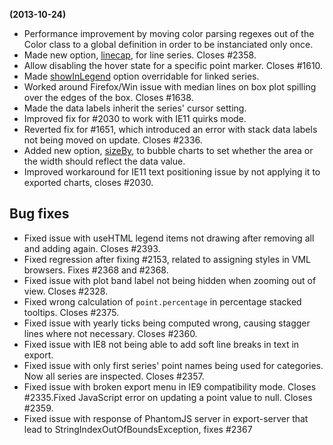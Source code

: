 **(2013-10-24)**
        
- Performance improvement by moving color parsing regexes out of the Color class to a global definition in order to be instanciated only once.
- Made new option, [linecap](http://api.highcharts.com/#plotOptions.line.linecap), for line series. Closes #2358.
- Allow disabling the hover state for a specific point marker. Closes #1610.
- Made [showInLegend](http://api.highcharts.com/#plotOptions.series.showInLegend) option overridable for linked series.
- Worked around Firefox/Win issue with median lines on box plot spilling over the edges of the box. Closes #1638.
- Made the data labels inherit the series' cursor setting.
- Improved fix for #2030 to work with IE11 quirks mode.
- Reverted fix for #1651, which introduced an error with stack data labels not being moved on update. Closes #2336.
- Added new option, [sizeBy](http://api.highcharts.com/#plotOptions.bubble.sizeBy), to bubble charts to set whether the area or the width should reflect the data value.
- Improved workaround for IE11 text positioning issue by not applying it to exported charts, closes #2030.

## Bug fixes 
- Fixed issue with useHTML legend items not drawing after removing all and adding again. Closes #2393.
- Fixed regression after fixing #2153, related to assigning styles in VML browsers. Fixes #2368 and #2368.
- Fixed issue with plot band label not being hidden when zooming out of view. Closes #2328.
- Fixed wrong calculation of `point.percentage` in percentage stacked tooltips. Closes #2375.
- Fixed issue with yearly ticks being computed wrong, causing stagger lines where not necessary. Closes #2360.
- Fixed issue with IE8 not being able to add soft line breaks in text in export.
- Fixed issue with only first series' point names being used for categories. Now all series are inspected. Closes #2357.
- Fixed issue with broken export menu in IE9 compatibility mode. Closes #2335.Fixed JavaScript error on updating a point value to null. Closes #2359.
- Fixed issue with response of PhantomJS server in export-server that lead to StringIndexOutOfBoundsException, fixes #2367